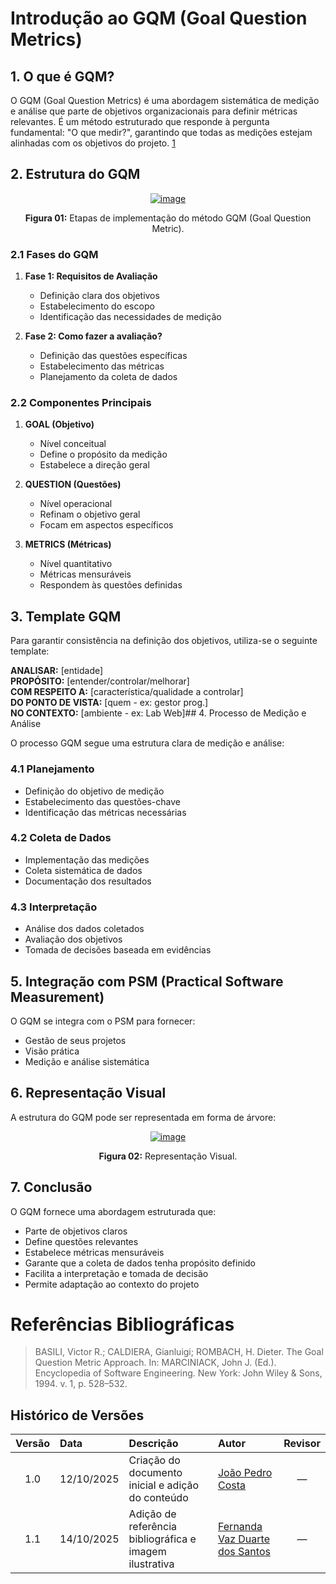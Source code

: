 # Introdução ao GQM (Goal Question Metrics)

## 1. O que é GQM?

O GQM (Goal Question Metrics) é uma abordagem sistemática de medição e análise que parte de objetivos organizacionais para definir métricas relevantes. É um método estruturado que responde à pergunta fundamental: "O que medir?", garantindo que todas as medições estejam alinhadas com os objetivos do projeto. <a href="#ref1">1</a>

## 2. Estrutura do GQM

<div style="text-align: center;">
  <a href="https://imgbb.com/">
    <img src="https://i.ibb.co/840PykYf/image.png" alt="image" border="0" style="max-width: 100%; height: auto;">
  </a>
  <p><strong>Figura 01:</strong> Etapas de implementação do método GQM (Goal Question Metric).</p>
</div>


### 2.1 Fases do GQM

1. **Fase 1: Requisitos de Avaliação**
   - Definição clara dos objetivos
   - Estabelecimento do escopo
   - Identificação das necessidades de medição

2. **Fase 2: Como fazer a avaliação?**
   - Definição das questões específicas
   - Estabelecimento das métricas
   - Planejamento da coleta de dados

### 2.2 Componentes Principais

1. **GOAL (Objetivo)**
   - Nível conceitual
   - Define o propósito da medição
   - Estabelece a direção geral

2. **QUESTION (Questões)**
   - Nível operacional
   - Refinam o objetivo geral
   - Focam em aspectos específicos

3. **METRICS (Métricas)**
   - Nível quantitativo
   - Métricas mensuráveis
   - Respondem às questões definidas

## 3. Template GQM

Para garantir consistência na definição dos objetivos, utiliza-se o seguinte template:

**ANALISAR:** [entidade]  
**PROPÓSITO:** [entender/controlar/melhorar]  
**COM RESPEITO A:** [característica/qualidade a controlar]  
**DO PONTO DE VISTA:** [quem - ex: gestor prog.]  
**NO CONTEXTO:** [ambiente - ex: Lab Web]## 4. Processo de Medição e Análise

O processo GQM segue uma estrutura clara de medição e análise:

### 4.1 Planejamento
- Definição do objetivo de medição
- Estabelecimento das questões-chave
- Identificação das métricas necessárias

### 4.2 Coleta de Dados
- Implementação das medições
- Coleta sistemática de dados
- Documentação dos resultados

### 4.3 Interpretação
- Análise dos dados coletados
- Avaliação dos objetivos
- Tomada de decisões baseada em evidências

## 5. Integração com PSM (Practical Software Measurement)

O GQM se integra com o PSM para fornecer:
- Gestão de seus projetos
- Visão prática
- Medição e análise sistemática

## 6. Representação Visual

A estrutura do GQM pode ser representada em forma de árvore:
<div style="text-align: center;">
  <a href="https://imgbb.com/">
    <img src="https://i.ibb.co/md0hBXs/image.png" alt="image" border="0" style="max-width: 100%; height: auto;">
  </a>
  <p><strong>Figura 02:</strong> Representação Visual.</p>
</div>


## 7. Conclusão

O GQM fornece uma abordagem estruturada que:
- Parte de objetivos claros
- Define questões relevantes
- Estabelece métricas mensuráveis
- Garante que a coleta de dados tenha propósito definido
- Facilita a interpretação e tomada de decisão
- Permite adaptação ao contexto do projeto

# Referências Bibliográficas
<a id="ref1"></a>
>BASILI, Victor R.; CALDIERA, Gianluigi; ROMBACH, H. Dieter. The Goal Question Metric Approach. In: MARCINIACK, John J. (Ed.). Encyclopedia of Software Engineering. New York: John Wiley & Sons, 1994. v. 1, p. 528–532.



## Histórico de Versões

| Versão | Data       | Descrição                                              | Autor                                                                 | Revisor |
|:------:|:----------|:-------------------------------------------------------|:----------------------------------------------------------------------|:-------:|
| 1.0    | 12/10/2025 | Criação do documento inicial e adição do conteúdo      | [João Pedro Costa](https://github.com/johnaopedro)                    | —       |
| 1.1    | 14/10/2025 | Adição de referência bibliográfica e imagem ilustrativa | [Fernanda Vaz Duarte dos Santos](https://github.com/)                 | —       |
